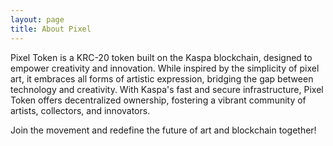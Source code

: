 ```yaml
---
layout: page
title: About Pixel
---
```


Pixel Token is a KRC-20 token built on the Kaspa blockchain, designed to empower creativity and innovation. While inspired by the simplicity of pixel art, it embraces all forms of artistic expression, bridging the gap between technology and creativity. With Kaspa's fast and secure infrastructure, Pixel Token offers decentralized ownership, fostering a vibrant community of artists, collectors, and innovators.

Join the movement and redefine the future of art and blockchain together!
